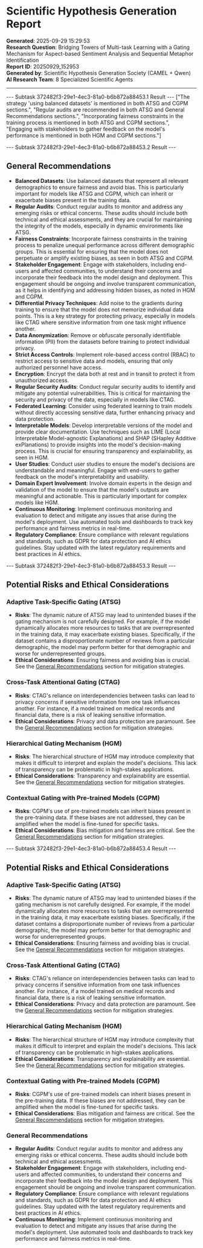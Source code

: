 # Scientific Hypothesis Generation Report

**Generated**: 2025-09-29 15:29:53  
**Research Question**: Bridging Towers of Multi-task Learning with a Gating Mechanism for Aspect-based Sentiment Analysis and Sequential Metaphor Identification  
**Report ID**: 20250929_152953  
**Generated by**: Scientific Hypothesis Generation Society (CAMEL + Qwen)  
**AI Research Team**: 8 Specialized Scientific Agents

---

--- Subtask 372482f3-29e1-4ec3-81a0-b6b872a88453.1 Result ---
["The strategy 'using balanced datasets' is mentioned in both ATSG and CGPM sections.", "Regular audits are recommended in both ATSG and General Recommendations sections.", "Incorporating fairness constraints in the training process is mentioned in both ATSG and CGPM sections.", "Engaging with stakeholders to gather feedback on the model's performance is mentioned in both HGM and CGPM sections."]

--- Subtask 372482f3-29e1-4ec3-81a0-b6b872a88453.2 Result ---
## General Recommendations
- **Balanced Datasets**: Use balanced datasets that represent all relevant demographics to ensure fairness and avoid bias. This is particularly important for models like ATSG and CGPM, which can inherit or exacerbate biases present in the training data.
- **Regular Audits**: Conduct regular audits to monitor and address any emerging risks or ethical concerns. These audits should include both technical and ethical assessments, and they are crucial for maintaining the integrity of the models, especially in dynamic environments like ATSG.
- **Fairness Constraints**: Incorporate fairness constraints in the training process to penalize unequal performance across different demographic groups. This is essential for ensuring that the model does not perpetuate or amplify existing biases, as seen in both ATSG and CGPM.
- **Stakeholder Engagement**: Engage with stakeholders, including end-users and affected communities, to understand their concerns and incorporate their feedback into the model design and deployment. This engagement should be ongoing and involve transparent communication, as it helps in identifying and addressing hidden biases, as noted in HGM and CGPM.
- **Differential Privacy Techniques**: Add noise to the gradients during training to ensure that the model does not memorize individual data points. This is a key strategy for protecting privacy, especially in models like CTAG where sensitive information from one task might influence another.
- **Data Anonymization**: Remove or obfuscate personally identifiable information (PII) from the datasets before training to protect individual privacy.
- **Strict Access Controls**: Implement role-based access control (RBAC) to restrict access to sensitive data and models, ensuring that only authorized personnel have access.
- **Encryption**: Encrypt the data both at rest and in transit to protect it from unauthorized access.
- **Regular Security Audits**: Conduct regular security audits to identify and mitigate any potential vulnerabilities. This is critical for maintaining the security and privacy of the data, especially in models like CTAG.
- **Federated Learning**: Consider using federated learning to train models without directly accessing sensitive data, further enhancing privacy and data protection.
- **Interpretable Models**: Develop interpretable versions of the model and provide clear documentation. Use techniques such as LIME (Local Interpretable Model-agnostic Explanations) and SHAP (SHapley Additive exPlanations) to provide insights into the model's decision-making process. This is crucial for ensuring transparency and explainability, as seen in HGM.
- **User Studies**: Conduct user studies to ensure the model's decisions are understandable and meaningful. Engage with end-users to gather feedback on the model's interpretability and usability.
- **Domain Expert Involvement**: Involve domain experts in the design and validation of the model to ensure that the model's outputs are meaningful and actionable. This is particularly important for complex models like HGM.
- **Continuous Monitoring**: Implement continuous monitoring and evaluation to detect and mitigate any issues that arise during the model's deployment. Use automated tools and dashboards to track key performance and fairness metrics in real-time.
- **Regulatory Compliance**: Ensure compliance with relevant regulations and standards, such as GDPR for data protection and AI ethics guidelines. Stay updated with the latest regulatory requirements and best practices in AI ethics.

--- Subtask 372482f3-29e1-4ec3-81a0-b6b872a88453.3 Result ---
## Potential Risks and Ethical Considerations

### Adaptive Task-Specific Gating (ATSG)
- **Risks**: The dynamic nature of ATSG may lead to unintended biases if the gating mechanism is not carefully designed. For example, if the model dynamically allocates more resources to tasks that are overrepresented in the training data, it may exacerbate existing biases. Specifically, if the dataset contains a disproportionate number of reviews from a particular demographic, the model may perform better for that demographic and worse for underrepresented groups.
- **Ethical Considerations**: Ensuring fairness and avoiding bias is crucial. See the [General Recommendations](#general-recommendations) section for mitigation strategies.

### Cross-Task Attentional Gating (CTAG)
- **Risks**: CTAG's reliance on interdependencies between tasks can lead to privacy concerns if sensitive information from one task influences another. For instance, if a model trained on medical records and financial data, there is a risk of leaking sensitive information.
- **Ethical Considerations**: Privacy and data protection are paramount. See the [General Recommendations](#general-recommendations) section for mitigation strategies.

### Hierarchical Gating Mechanism (HGM)
- **Risks**: The hierarchical structure of HGM may introduce complexity that makes it difficult to interpret and explain the model's decisions. This lack of transparency can be problematic in high-stakes applications.
- **Ethical Considerations**: Transparency and explainability are essential. See the [General Recommendations](#general-recommendations) section for mitigation strategies.

### Contextual Gating with Pre-trained Models (CGPM)
- **Risks**: CGPM's use of pre-trained models can inherit biases present in the pre-training data. If these biases are not addressed, they can be amplified when the model is fine-tuned for specific tasks.
- **Ethical Considerations**: Bias mitigation and fairness are critical. See the [General Recommendations](#general-recommendations) section for mitigation strategies.

--- Subtask 372482f3-29e1-4ec3-81a0-b6b872a88453.4 Result ---
## Potential Risks and Ethical Considerations

### Adaptive Task-Specific Gating (ATSG)
- **Risks**: The dynamic nature of ATSG may lead to unintended biases if the gating mechanism is not carefully designed. For example, if the model dynamically allocates more resources to tasks that are overrepresented in the training data, it may exacerbate existing biases. Specifically, if the dataset contains a disproportionate number of reviews from a particular demographic, the model may perform better for that demographic and worse for underrepresented groups.
- **Ethical Considerations**: Ensuring fairness and avoiding bias is crucial. See the [General Recommendations](#general-recommendations) section for mitigation strategies.

### Cross-Task Attentional Gating (CTAG)
- **Risks**: CTAG's reliance on interdependencies between tasks can lead to privacy concerns if sensitive information from one task influences another. For instance, if a model trained on medical records and financial data, there is a risk of leaking sensitive information.
- **Ethical Considerations**: Privacy and data protection are paramount. See the [General Recommendations](#general-recommendations) section for mitigation strategies.

### Hierarchical Gating Mechanism (HGM)
- **Risks**: The hierarchical structure of HGM may introduce complexity that makes it difficult to interpret and explain the model's decisions. This lack of transparency can be problematic in high-stakes applications.
- **Ethical Considerations**: Transparency and explainability are essential. See the [General Recommendations](#general-recommendations) section for mitigation strategies.

### Contextual Gating with Pre-trained Models (CGPM)
- **Risks**: CGPM's use of pre-trained models can inherit biases present in the pre-training data. If these biases are not addressed, they can be amplified when the model is fine-tuned for specific tasks.
- **Ethical Considerations**: Bias mitigation and fairness are critical. See the [General Recommendations](#general-recommendations) section for mitigation strategies.

### General Recommendations
- **Regular Audits**: Conduct regular audits to monitor and address any emerging risks or ethical concerns. These audits should include both technical and ethical assessments.
- **Stakeholder Engagement**: Engage with stakeholders, including end-users and affected communities, to understand their concerns and incorporate their feedback into the model design and deployment. This engagement should be ongoing and involve transparent communication.
- **Regulatory Compliance**: Ensure compliance with relevant regulations and standards, such as GDPR for data protection and AI ethics guidelines. Stay updated with the latest regulatory requirements and best practices in AI ethics.
- **Continuous Monitoring**: Implement continuous monitoring and evaluation to detect and mitigate any issues that arise during the model's deployment. Use automated tools and dashboards to track key performance and fairness metrics in real-time.